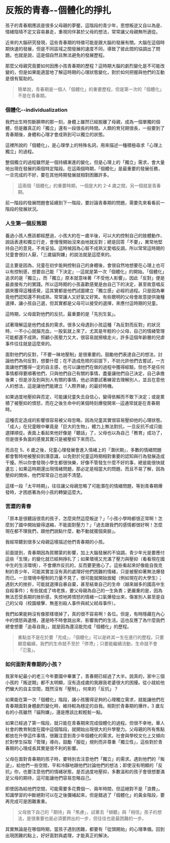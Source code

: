 # 反叛的青春--個體化的掙扎

孩子的青春期應該是很多父母親的夢靨，這階段的青少年，思想叛逆又自以為是、情緒陰晴不定又容易暴走，重視同伴甚於父母的想法，常常讓父母親無所適從。

近來的大腦研究發現，這些青春期的特徵可能是跟大腦的發展有關。大腦在這個時期快速的發展，但是不同區域之間發展的速度不同，導致了彼此間的協調出了問題。也就是說，這是個自然且無法避免的發展歷程。

那麼父母親究竟要如何因應小孩青春期的歷程？這時期大腦的劇烈變化是不可能改變的，但是如果能適當地了解這時期的心理狀態變化，對於如何把握與他們的互動是很有幫助的。

> 簡單說，青春期是一個人「個體化」的重要歷程，但是第一次的「個體化」不是在青春期。

### 個體化--individualization

我們出生時剪斷臍帶的那一刻，身體上雖然已經脫離了母親，成為一個單獨的個體，但是離真正的「獨立」還有一段很長的時間。人類的育兒期很長，一般要到了青春期後，身體和心理才會成熟到可以獨立的狀態。

這裡所說的「個體化」，是心理學上的特殊名詞，用來描述一種積極尋求「心理上獨立」的過程。

整個獨立的過程雖然是一個持續漸進的變化，但是心理上的「獨立」需求，會大量地出現在發展的兩個特定階段。在這兩個時期，「個體化」是最重要的發展任務，一旦完成的不好，要在其他時期發展就相對困難許多。

> 這兩個「個體化」的重要時期，一個是大約 2-4 歲之間，另一個就是青春期。

前一階段的發展問題會延續到下一階段，要討論青春期的問題，需要先來看看前一階段的發展狀況。

### 人生第一個反叛期

養過小孩人應該都經歷過，小孩大約在一歲半後，可以大約控制自己的肢體動作、說話表達和獨立行走，會慢慢開始沒來由地就反對；總是回答「不要」，異常地堅持自己的意見，不肯妥協。這時候因為心智不成熟又愛唱反調，所以常常這時期的兒童會很討人厭，「三歲貓狗嫌」的說法就是這麼來的。

這主要是因為，兒童在初步能夠控制自己的身體後，會很自然地想要在心理上也可以有控制感，想要自己能「下決定」--這就是第一次「個體化」的開始。「個體化」追求的是「獨立」，而「獨立」原本就意味著「不受他人影響」，因此「反對」便是最直接有力的實踐。所以這時期的小孩喜歡感覺是由自己下的決定，甚至故意唱反調來獲得這種感覺，這其實都是他們試圖建立「獨立感」必經的過程。只是因為畢竟他們認知還不夠成熟，常常讓人又好氣又好笑。有些聰明的父母會故意提供幾種選擇，讓小孩自己選，但其實都是父母可以接受的選擇，來應付這時期的兒童。

這時期，父母面對他們的反抗，最重要的是「先別生氣」。

試著理解這是他們成長的需求。很多父母遇到小孩這種「為反對而反對」的狀況時，一不小心就腦充血，一股氣就上來了。尤其是年輕的小父母，自己的情緒管理可能都還不成熟，照顧小孩壓力又大，很容易就擦槍走火，許多這個年齡層的兒虐事件往往就是這麼來的。

面對他們的反對，「不要一昧地壓制」是很重要的。鼓勵他們表達自己的想法，討論他們為何反對，想要什麼；在不造成危險的前提下，不妨允許他們去嘗試，一方面讓他們獲得一定的自主感，也可以讓他們在做的過程中獲得經驗。但也不是任何事情都得要順著他們，只與他們自己有關的事情，盡量讓他們自己決定，自己承擔後果；但是涉及到與別人有關的事情，他必須要試著練習去理解別人，並且在意他人的想法，這是讓他們能建立「人際界線」的最好時機。

如果過度地壓抑與否定，可能讓兒童失去自信心，變得依賴而不敢下決定；或是累積了被壓抑的憤怒，而在之後生命中的某個時刻爆發開來--這通常就是在青春期時。

這種否定造成的影響很容易被父母忽略，因為兒童其實很容易壓抑他的心理狀態。「成人」在兒童眼中畢竟是「巨大的生物」，體力上無法對抗，一旦反抗不成只能選擇順從。表面上看起來他好像是「聽話」了，父母也以為自己「教育」成功了，但是很多負面的感覺其實只是被壓抑下來而已。

而且在 5、6 歲之後，兒童心理發展會進入情緒上的「潛伏期」，多數的情緒問題都會暫時地被壓抑到潛意識，以免對於兒童這時期相對重要的認知與行為發展造成干擾。所以你會發現小學生都很快樂，好像不管發生什麼不好的事，總是能很快就遺忘；如果這時期還出現情緒問題，那必定是相當大的問題，而且不易了解，因為壓抑的關係，他們常常自己也說不清楚。

這樣一段「太平時期」，往往讓父母親忽略了可能潛在的情緒問題，等到青春期爆發時，才困惑著為何小孩的轉變這麼大。

### 苦澀的青春

「原本是很聽話很乖的孩子，怎麼突然這麼叛逆？」「小孩小學時都很正常啊！怎麼到了國中開始變得退縮，不能面對壓力？」「過去跟我們的感情都很好啊！怎麼現在都不理我們，跟他們說點什麼，動不動就擺個臭臉」。

我經常聽到很多父母親這樣描述他們青春期的小孩。

前面提到，青春期因為賀爾蒙的影響，加上大腦發展的不協調，青少年光是要應付這些「生理」的變化就已經夠掙扎了；如果環境又充滿了壓力與壓抑（看看現在國中生的生活環境），不會爆炸反抗的，反而要更擔心了。這些看起來好像能自我克制的青少年，可能其實並沒有真的處理好他們困難的情緒，只是被壓抑著無法爆發而已。一旦環境中壓制的力量不見了，很可能就開始放縱（例如現在的大學生）；遇到大的挫折，可能就選擇自暴自棄，甚至結束自己的生命（越來越多的國高中生自殺事件）；有些就成了啃老族，要父母親為自己的一生負責；更嚴重的是，因為無法忍受長期的挫折感，失控地將憤怒的情緒一口氣爆發出來，傷害別人甚至是自己的父母（校園槍擊、無差別殺人事件與弒父弒母事件）。

我們如果能夠沒有像那樣壞掉了，真的很不容易啊！各位。但是，有時隱藏在內心中的憤怒與遺憾，還是時不時會跳出來，影響我們的生活。這也反應了為什麼我們總會想要「追尋自我」，就是因為還沒能完成「個體化」的歷程。

> 重點並不是在於要「完成」，「個體化」可以是終其一生在進行的歷程。只要願意繼續，我們的生命就不至於「停滯」；只要能繼續流動，生命就不會「氾濫」。

### 如何面對青春期的小孩？

我家年紀最小的老三今年要國中畢業了，青春期已經過了大半。說真的，家中三個小孩的「叛逆期」都不太明顯，沒有造成歲的我跟我老婆很大的困擾。從小就給他們蠻大的自主空間，既然沒有「壓制」，何來的「反抗」？

如果能在第一次「個體化」階段，讓小孩獲得足夠的心理獨立需求，就能讓他們在青春期面對身體劇烈變化時，維持較為穩定的自我。相對於青春期的爆炸，3 歲左右的小孩雖然「貓狗嫌」，還是應該比較輕鬆一點。

如果已經過了第一階段，就只能在青春期來完成個體化的過程。但很不幸地，華人社會的教育制度在國中這個階段，就開始出現很大的升學壓力。父母親的所有焦點都放在升學這件事情，很難注意到青少年個體化的需求。社會與學校文化上又傾向於對學生採取「管理」導向，鼓勵「服從」規則而非尊重「獨立性」，這些對於青春期的心理成長其實是很不利的影響。

父母在面對青春期的孩子時，要特別去注意他們「獨立」的需求。遇到他們的「叛逆」，給他們一些空間，平和冷靜地跟他們討論他們的想法；即使沒有明顯的「反抗」你，也要注意他們的情緒狀態，是否過度地壓抑，多數溫和的孩子會很想要滿足父母的期待，這可能讓他們容易忽略自己。

即使因為給他們空間，可能需要多花費個一、兩年時間，但這絕對不是「浪費」。知識學習的中斷絕對可以在之後彌補起來，但是錯過了「個體化」的黃金階段，要再完成可是困難重重。

> 父母放下自己的「期待」與「焦慮」，試著去「傾聽」與「相信」孩子的想法，是很重要也是必須要跨出的一步，但往往也是最困難的一步。

其實無論是在哪個時期，當孩子遇到困難，都要有「從頭開始」的心理準備。回到出現困難的點上，好好面對與處理，才能真正的解決。

